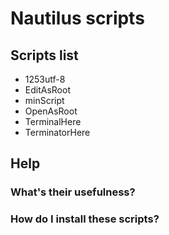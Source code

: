 ﻿# Nautilus scripts

## Scripts list
* 1253utf-8
* EditAsRoot
* minScript
* OpenAsRoot
* TerminalHere
* TerminatorHere

## Help

### What's their usefulness?

### How do I install these scripts?

